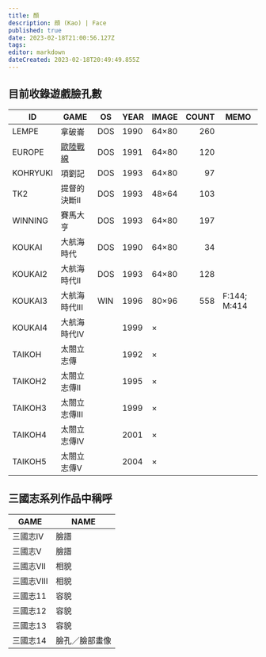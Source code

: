 ```yaml
---
title: 顏
description: 顔 (Kao) | Face
published: true
date: 2023-02-18T21:00:56.127Z
tags: 
editor: markdown
dateCreated: 2023-02-18T20:49:49.855Z
---
```


## 目前收錄遊戲臉孔數

|    ID    |            GAME            | OS  | YEAR | IMAGE | COUNT |     MEMO     |
| -------- | -------------------------- | --- | ---- | ----- | ----: | ------------ |
| LEMPE    | 拿破崙                     | DOS | 1990 | 64×80 |   260 |              |
| EUROPE   | [歐陸戰線](/遊戲/歐陸戰線) | DOS | 1991 | 64×80 |   120 |              |
| KOHRYUKI | 項劉記                     | DOS | 1993 | 64×80 |    97 |              |
| TK2      | 提督的決斷II               | DOS | 1993 | 48×64 |   103 |              |
| WINNING  | 賽馬大亨                   | DOS | 1993 | 64×80 |   197 |              |
| KOUKAI   | 大航海時代                 | DOS | 1990 | 64×80 |    34 |              |
| KOUKAI2  | 大航海時代II               | DOS | 1993 | 64×80 |   128 |              |
| KOUKAI3  | 大航海時代III              | WIN | 1996 | 80×96 |   558 | F:144; M:414 |
| KOUKAI4  | 大航海時代IV               |     | 1999 | ×     |       |              |
| TAIKOH   | 太閤立志傳                 |     | 1992 | ×     |       |              |
| TAIKOH2  | 太閤立志傳II               |     | 1995 | ×     |       |              |
| TAIKOH3  | 太閤立志傳III              |     | 1999 | ×     |       |              |
| TAIKOH4  | 太閤立志傳IV               |     | 2001 | ×     |       |              |
| TAIKOH5  | 太閤立志傳V                |     | 2004 | ×     |       |              |

## 三國志系列作品中稱呼

|    GAME    |      NAME      |
| ---------- | -------------- |
| 三國志IV   | 臉譜           |
| 三國志V    | 臉譜           |
| 三國志VII  | 相貌           |
| 三國志VIII | 相貌           |
| 三國志11   | 容貌           |
| 三國志12   | 容貌           |
| 三國志13   | 容貌           |
| 三國志14   | 臉孔／臉部畫像 |
